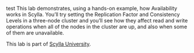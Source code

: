 test This lab demonstrates, using a hands-on example, how Availability works in Scylla. You’ll try setting the Replication Factor and Consistency Levels in a three-node cluster and you’ll see how they affect read and write operations when all of the nodes in the cluster are up, and also when some of them are unavailable.

This lab is part of [Scylla University](https://university.scylladb.com). 
